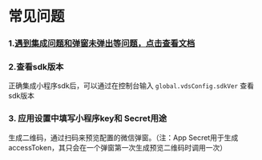 # 常见问题

### 1.[遇到集成问题和弹窗未弹出等问题，点击查看文档](https://shimo.im/docs/xrP8cDKkYx9gJg8Y/read)

### 2.查看sdk版本

正确集成小程序sdk后，可以通过在控制台输入 `global.vdsConfig.sdkVer` 查看sdk版本

### **3. 应用设置中填写小程序key和 Secret用途**

 生成二维码，通过扫码来预览配置的微信弹窗。（注：App Secret用于生成accessToken，其只会在一个弹窗第一次生成预览二维码时调用一次）  


